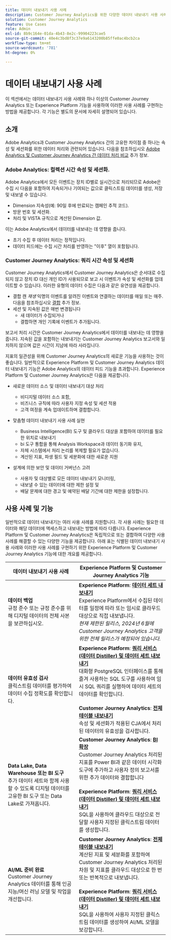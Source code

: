 ```yaml
---
title: 데이터 내보내기 사용 사례
description: Customer Journey Analytics을 위한 다양한 데이터 내보내기 사용 사례 이해
solution: Customer Journey Analytics
feature: Use Cases
role: Admin
exl-id: 8b9c164e-01da-4b43-8e2c-99904223cae5
source-git-commit: 40e4c3bd8f3c37e9a6143200b85ffe0ac4bcb2ca
workflow-type: tm+mt
source-wordcount: '781'
ht-degree: 0%

---
```


# 데이터 내보내기 사용 사례

이 섹션에서는 데이터 내보내기 사용 사례와 하나 이상의 Customer Journey Analytics 또는 Experience Platform 기능을 사용하여 이러한 사용 사례를 구현하는 방법을 제공합니다. 각 기능은 별도의 문서에 자세히 설명되어 있습니다.

## 소개

Adobe Analytics과 Customer Journey Analytics 간의 고유한 차이점 중 하나는 속성 및 세션화를 위한 데이터 처리와 관련되어 있습니다. 다음을 참조하십시오 [Adobe Analytics 및 Customer Journey Analytics 간 데이터 처리 비교](/help/getting-started/aa-vs-cja/data-processing-comparisons.md) 추가 정보.

### Adobe Analytics: 컬렉션 시간 속성 및 세션화.

Adobe Analytics에서 모든 이벤트는 장치 ID별로 실시간으로 처리되므로 Adobe은 수집 시 다음을 포함하여 지속되거나 기여되는 값으로 클릭스트림 데이터를 생성, 저장 및 내보낼 수 있습니다.

* Dimension 지속성(예: 90일 후에 만료되는 캠페인 추적 코드).
* 방문 번호 및 세션화.
* 처리 및 VISTA 규칙으로 계산된 Dimension 값.

이는 Adobe Analytics에서 데이터를 내보내는 데 영향을 줍니다.

* 초기 수집 후 데이터 처리는 정적입니다.
* 데이터 피드에는 수집 시간 처리를 반영하는 &quot;이후&quot; 열이 포함됩니다.


### Customer Journey Analytics: 쿼리 시간 속성 및 세션화

Customer Journey Analytics에서 Customer Journey Analytics은 순서대로 수집되지 않고 장치 ID 대신 개인 ID가 사용되므로 보고 시 이벤트가 속성 및 세션화를 업데이트할 수 있습니다. 이러한 유형의 데이터 수집은 다음과 같은 유연성을 제공합니다.

* 결합 캔 _재생_ 익명의 이벤트를 알려진 이벤트와 연결하는 데이터를 매일 또는 매주. 다음을 참조하십시오 [결합](../../stitching/overview.md) 추가 정보.
* 세션 및 지속된 값은 매번 변경됩니다
   * 새 데이터가 수집되거나
   * 결합하면 개인 기록에 이벤트가 추가됩니다.

보고서 처리 시간은 Customer Journey Analytics에서 데이터를 내보내는 데 영향을 줍니다. 지속된 값을 포함하는 내보내기는 Customer Journey Analytics 보고서와 일치하지 않으며 값은 시간이 지남에 따라 사라집니다.

지표의 일관성을 위해 Customer Journey Analytics의 새로운 기능을 사용하는 것이 좋습니다. 일반적으로 Experience Platform 및 Customer Journey Analytics 데이터 내보내기 기능은 Adobe Analytics의 데이터 피드 기능을 초과합니다. Experience Platform 및 Customer Journey Analytics은 다음을 제공합니다.

* 새로운 데이터 소스 및 데이터 내보내기 대상 처리

   * 비디지털 데이터 소스 포함,
   * 비즈니스 규칙에 따라 사용자 지정 속성 및 세션 적용
   * 고객 여정을 계속 업데이트하며 결합합니다.

* 맞춤형 데이터 내보내기 사용 사례 실현

   * Business Intelligence(BI) 도구 및 클라우드 대상을 포함하여 데이터를 필요한 위치로 내보내기
   * bi 도구 통합을 통해 Analysis Workspace과 데이터 동기화 유지,
   * 자체 시스템에서 처리 논리를 복제할 필요가 없습니다.
   * 계산된 지표, 파생 필드 및 세분화에 대한 새로운 지원

* 설계에 의한 보안 및 데이터 거버넌스 고려

   * 사용자 및 대상별로 모든 데이터 내보내기 모니터링,
   * 내보낼 수 있는 데이터에 대한 제한 설정 및
   * 배달 문제에 대한 경고 및 예약된 배달 기간에 대한 제한을 설정합니다.


## 사용 사례 및 기능

일반적으로 데이터 내보내기는 여러 사용 사례를 지원합니다. 각 사용 사례는 필요한 데이터와 해당 데이터에 액세스하고 내보내는 방법에 따라 다릅니다. Experience Platform 및 Customer Journey Analytics은 독립적으로 또는 결합하여 다양한 사용 사례를 해결할 수 있는 다양한 기능을 제공합니다. 아래 표는 식별된 데이터 내보내기 사용 사례와 이러한 사용 사례를 구현하기 위한 Experience Platform 및 Customer Journey Analytics 기능에 대한 개요를 제공합니다.

| 데이터 내보내기 사용 사례 | Experience Platform 및 Customer Journey Analytics 기능 |
|---|---|
| **데이터 백업**<br/>&#x200B;규정 준수 또는 규정 준수를 위해 디지털 데이터의 전체 사본을 보관하십시오. | **Experience Platform**: [**데이터 세트 내보내기**](export-datasets.md)<br/> Experience Platform에서 수집된 데이터를 일정에 따라 또는 임시로 클라우드 대상으로 직접 내보냅니다.<br/>*현재 제한된 릴리스, 2024년 6월에 Customer Journey Analytics 고객을 위한 전체 릴리스가 예정되어 있습니다.* |
| **데이터 유효성 검사**<br/>&#x200B;클릭스트림 데이터를 평가하여 데이터 수집 정확도를 확인합니다. | **Experience Platform**: [**쿼리 서비스(데이터 Distiller) 및 데이터 세트 내보내기**](queryservice-export-datasets.md)<br/> 대화형 PostgreSQL 인터페이스를 통해 즐겨 사용하는 SQL 도구를 사용하여 임시 SQL 쿼리를 실행하여 데이터 세트의 데이터를 확인합니다.<br/><br/>**Customer Journey Analytics**: [**전체 테이블 내보내기**](export-full-table.md)<br/>&#x200B;속성 및 세션화가 적용된 CJA에서 처리된 데이터의 유효성을 검사합니다. |
| **Data Lake, Data Warehouse 또는 BI 도구**<br/>&#x200B;추가 데이터 세트와 함께 사용할 수 있도록 디지털 데이터를 고유한 BI 도구 또는 Data Lake로 가져옵니다. | **Customer Journey Analytics**: [**BI 확장**](bi-extension.md)<br/> Customer Journey Analytics 처리된 지표를 Power BI과 같은 데이터 시각화 도구에 추가하고 사용자 정의 보고서를 위한 추가 데이터와 결합합니다&#x200B;<br/><br/>**Experience Platform**: [**쿼리 서비스(데이터 Distiller) 및 데이터 세트 내보내기**](queryservice-export-datasets.md)<br> SQL을 사용하여 클라우드 대상으로 전달할 사용자 지정된 클릭스트림 데이터를 생성합니다. |
| **AI/ML 준비 완료**<br/> Customer Journey Analytics 데이터를 통해 인공 지능/머신 러닝 모델 및 작업을 개선합니다. | **Customer Journey Analytics**: [**전체 테이블 내보내기**](export-full-table.md)<br/>&#x200B;계산된 지표 및 세분화를 포함하여 Customer Journey Analytics 처리된 차원 및 지표를 클라우드 대상으로 한 번 또는 반복적으로 내보냅니다.<br/><br/>**Experience Platform**: [**쿼리 서비스(데이터 Distiller) 및 데이터 세트 내보내기**](queryservice-export-datasets.md)<br/> SQL을 사용하여 사용자 지정된 클릭스트림 데이터를 생성하여 AI/ML 모델을 보강합니다. |
